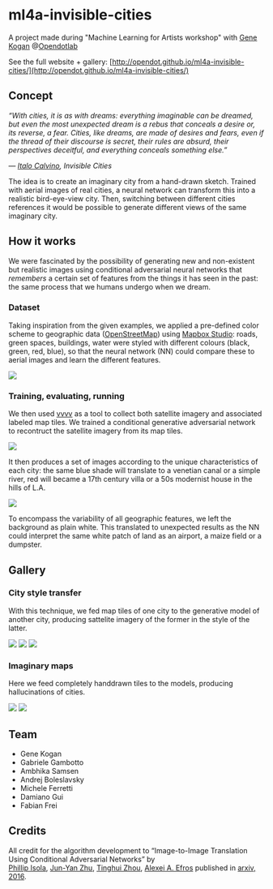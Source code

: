 # ml4a-invisible-cities
A project made during "Machine Learning for Artists workshop" with [Gene Kogan](https://github.com/genekogan) @[Opendotlab](http://www.opendotlab.it)

See the full website + gallery: [http://opendot.github.io/ml4a-invisible-cities/](http://opendot.github.io/ml4a-invisible-cities/)

## Concept
*“With cities, it is as with dreams: everything imaginable can be dreamed, but even the most unexpected dream is a rebus that conceals a desire or, its reverse, a fear. Cities, like dreams, are made of desires and fears, even if the thread of their discourse is secret, their rules are absurd, their perspectives deceitful, and everything conceals something else.”*

_― [Italo Calvino](https://en.wikipedia.org/wiki/Italo_Calvino), Invisible Cities_

The idea is to create an imaginary city from a hand-drawn sketch. Trained with aerial images of real cities, a neural network can transform this into a realistic bird-eye-view city.
Then, switching between different cities references it would be possible to generate different views of the same imaginary city.

## How it works
We were fascinated by the possibility of generating new and non-existent but realistic images using conditional adversarial neural networks that *remembers* a certain set of features from the things it has seen in the past: the same process that we humans undergo when we dream. 

### Dataset 
Taking inspiration from the given examples, we applied a pre-defined color scheme to geographic data ([OpenStreetMap](http://www.openstreetmap.org)) using [Mapbox Studio](https://www.mapbox.com): roads, green spaces, buildings, water were styled with different colours (black, green, red, blue), so that the neural network (NN) could compare these to aerial images and learn the different features.

![](./images/Venice-LA01.jpg)

### Training, evaluating, running
We then used [vvvv](https://vvvv.org) as a tool to collect both satellite imagery and associated labeled map tiles. 
We trained a conditional generative adversarial network to recontruct the satellite imagery from its map tiles. 

![](./images/01.jpg)

It then produces a set of images according to the unique characteristics of each city: the same blue shade will translate to a venetian canal or a simple river, red will became a 17th century villa or a 50s modernist house in the hills of L.A.

![](./images/02.jpg)

To encompass the variability of all geographic features, we left the background as plain white. This translated to unexpected results as the NN could interpret the same white patch of land as an airport, a maize field or a dumpster.


## Gallery

### City style transfer

With this technique, we fed map tiles of one city to the generative model of another city, producing sattelite imagery of the former in the style of the latter.

![](./images/03.jpg)
![](./images/04.jpg)
![](./images/05.jpg)

### Imaginary maps

Here we feed completely handdrawn tiles to the models, producing hallucinations of cities.

![](./images/07.jpg)
![](./images/08.jpg)

## Team
- Gene Kogan
- Gabriele Gambotto
- Ambhika Samsen
- Andrej Boleslavsky 
- Michele Ferretti
- Damiano Gui
- Fabian Frei

## Credits
All credit for the algorithm development to “Image-to-Image Translation Using Conditional Adversarial Networks” by  
 [Phillip Isola](http://web.mit.edu/phillipi/), [Jun-Yan Zhu](https://people.eecs.berkeley.edu/~junyanz/), [Tinghui Zhou](https://people.eecs.berkeley.edu/~tinghuiz/), [Alexei A. Efros](https://people.eecs.berkeley.edu/~efros/) published in [arxiv, 2016](https://arxiv.org/pdf/1611.07004v1.pdf).

